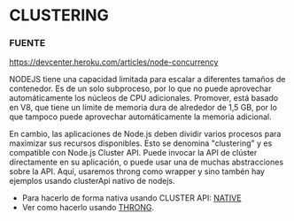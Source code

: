 # CLUSTERING

### FUENTE
https://devcenter.heroku.com/articles/node-concurrency

NODEJS tiene una capacidad limitada para escalar a diferentes tamaños de contenedor. Es de un solo subproceso, por lo que no puede aprovechar automáticamente los núcleos de CPU adicionales. Promover,
está basado en V8, que tiene un límite de memoria dura de alrededor de 1,5 GB, por lo que tampoco puede aprovechar automáticamente la memoria adicional.

En cambio, las aplicaciones de Node.js deben dividir varios procesos para maximizar sus recursos disponibles. Esto se denomina "clustering" y es compatible con Node.js
Cluster API. Puede invocar la API de clúster directamente en su aplicación, o puede usar una de muchas abstracciones sobre la API. Aquí, usaremos throng como wrapper y sino tambén hay ejemplos usando clusterApi nativo de nodejs.

[THRONG]:https://github.com/damiancipolat/NodeJS-Concurrencia-Paralelismo/tree/master/cluster/thong

[NATIVE]:https://github.com/damiancipolat/NodeJS-Concurrencia-Paralelismo/tree/master/cluster/clusterApi

- Para hacerlo de forma nativa usando CLUSTER API: [NATIVE]
- Ver como hacerlo usando [THRONG].
